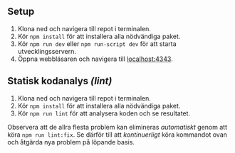 ## Setup

1. Klona ned och navigera till repot i terminalen.
2. Kör `npm install` för att installera alla nödvändiga paket.
3. Kör `npm run dev` eller `npm run-script dev` för att starta utvecklingsservern.
4. Öppna webbläsaren och navigera till [localhost:4343](http://localhost:4343/).

## Statisk kodanalys _(lint)_

1. Klona ned och navigera till repot i terminalen.
2. Kör `npm install` för att installera alla nödvändiga paket.
3. Kör `npm run lint` för att analysera koden och se resultatet.

Observera att de allra flesta problem kan elimineras _automatiskt_ genom att köra `npm run lint:fix`. Se därför till att _kontinuerligt_ köra kommandot ovan och åtgärda nya problem på löpande basis.
